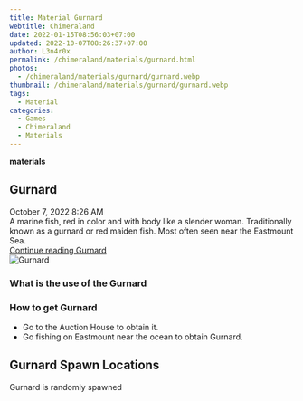 ```yaml
---
title: Material Gurnard
webtitle: Chimeraland
date: 2022-01-15T08:56:03+07:00
updated: 2022-10-07T08:26:37+07:00
author: L3n4r0x
permalink: /chimeraland/materials/gurnard.html
photos:
  - /chimeraland/materials/gurnard/gurnard.webp
thumbnail: /chimeraland/materials/gurnard/gurnard.webp
tags:
  - Material
categories:
  - Games
  - Chimeraland
  - Materials
---
```


<section id="bootstrap-wrapper">
  <link
    rel="stylesheet"
    href="https://cdn.statically.io/gh/dimaslanjaka/Web-Manajemen/40ac3225/css/bootstrap-4.5-wrapper.css"
  />
  <div
    class="row g-0 border rounded overflow-hidden flex-md-row mb-4 shadow-sm position-relative"
  >
    <div class="col p-4 d-flex flex-column position-static">
      <strong class="d-inline-block mb-2 text-success">materials</strong>
      <h2 class="mb-0">Gurnard</h2>
      <div class="mb-1 text-muted">October 7, 2022 8:26 AM</div>
      <div class="mb-2 border p-1">
        A marine fish, red in color and with body like a slender woman.
        Traditionally known as a gurnard or red maiden fish. Most often seen
        near the Eastmount Sea.
      </div>
      <a
        href="/chimeraland/materials/gurnard.html"
        class="stretched-link d-none"
        >Continue reading Gurnard</a
      >
    </div>
    <div class="col-auto d-none d-lg-block">
      <img src="/chimeraland/materials/gurnard/gurnard.webp" alt="Gurnard" />
    </div>
  </div>
  <div class="row">
    <div class="col-lg-6 col-12 mb-2">
      <div class="card">
        <div class="card-body">
          <h3 class="card-title">What is the use of the Gurnard</h3>
          <div class="card-text"><ul></ul></div>
        </div>
      </div>
    </div>
    <div class="col-lg-6 col-12 mb-2">
      <div class="card">
        <div class="card-body">
          <h3 class="card-title">How to get Gurnard</h3>
          <div class="card-text">
            <ul>
              <li>Go to the Auction House to obtain it.</li>
              <li>Go fishing on Eastmount near the ocean to obtain Gurnard.</li>
            </ul>
          </div>
        </div>
      </div>
    </div>
    <div class="col-12 mb-2">
      <h2>Gurnard Spawn Locations</h2>
      <p>Gurnard is randomly spawned</p>
    </div>
  </div>
</section>